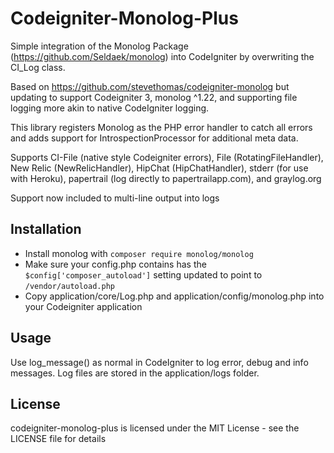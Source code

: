 Codeigniter-Monolog-Plus
===================

Simple integration of the Monolog Package (https://github.com/Seldaek/monolog) into CodeIgniter by overwriting the CI_Log class.

Based on https://github.com/stevethomas/codeigniter-monolog but updating to support Codeigniter 3, monolog ^1.22, and supporting file logging more akin to native CodeIgniter logging.

This library registers Monolog as the PHP error handler to catch all errors and adds support for IntrospectionProcessor for additional meta data.

Supports CI-File (native style Codeigniter errors), File (RotatingFileHandler), New Relic (NewRelicHandler), HipChat (HipChatHandler), stderr (for use with Heroku), papertrail (log directly to papertrailapp.com), and graylog.org

Support now included to multi-line output into logs

Installation
------------
* Install monolog with ```composer require monolog/monolog```
* Make sure your config.php contains has the ```$config['composer_autoload']``` setting updated to point to ```/vendor/autoload.php```
* Copy application/core/Log.php and application/config/monolog.php into your Codeigniter application

Usage
-----
Use log_message() as normal in CodeIgniter to log error, debug and info messages. Log files are stored in the application/logs folder.

License
-------
codeigniter-monolog-plus is licensed under the MIT License - see the LICENSE file for details
